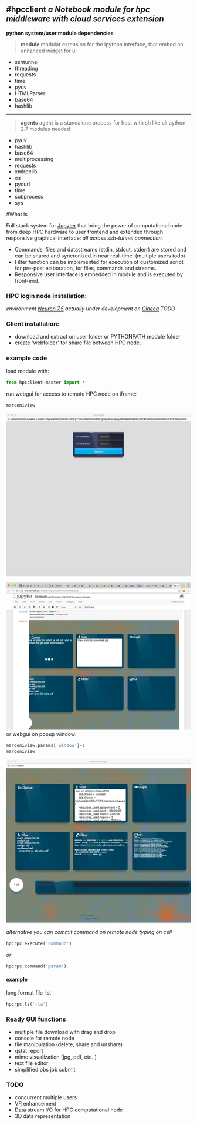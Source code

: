 #hpcclient
*a Notebook module for hpc middleware with cloud services extension*
----------------
**python system/user module dependencies**
> **module**
> modular extension for the ipython interface, that embed an enhanced widget for ui
>
- sshtunnel
- threading
- requests
- time
- pyuv 
- HTMLParser
- base64
- hashlib


------------------
> **agents**
> agent is a standalone process for host with sh like cli 
> python 2.7 modules needed
>
- pyuv
- hashlib
- base64
- multiprocessing
- requests
- xmlrpclib
- os
- pycurl
- time
- subprocess
- sys


#What is

Full stack system for [Jupyter](http://jupyter.org/) that bring the power of computational node from deep HPC hardware to user frontend and extended through responsive graphical interface: 
*all across ssh-tunnel connection.*

* Commands, files and datastreams (stdin, stdout, stderr) are stored and can be shared and syncronized in near real-time. (multiple users todo)
* Filter function can be implemented for execution of customized script for pre-post elaboration, for files, commands and streams.
* Responsive user interface is embedded in module and is executed by front-end.



### HPC login node installation:

*environment [Neuron 7.5](http://www.neuron.yale.edu/neuron/) actually under development on [Cineca](http://hpc.cineca.it)*
*TODO*

### Client installation:

* download and extract on user folder or PYTHONPATH module folder 
* create 'webfolder' for share file between HPC node.

### example code

load module with:
```python
from hpcclient-master import *
```
run webgui for access to remote HPC node on iframe:
```python
marconiview
```
![login](login.jpg)


![iframe window](iframe.jpg)
or webgui on popup window:
```python
marconiview.params['window']=1
marconiview
```
![popup window](popup.jpg)

*alternative you can commit command on remote node typing on cell*
```python
hpcrpc.execute('command')
```
*or*
```python
hpcrpc.command('param')
```

#### example 
long format file list
```python
hpcrpc.ls('-la')
```

### Ready GUI functions

* multiple file download with drag and drop
* console for remote node 
* file manipulation (delete, share and unshare)
* qstat report
* mime visualization (jpg, pdf, etc..)
* text file editor
* simplified pbs job submit

### TODO

* concurrent multiple users
* VR enhancement
* Data stream I/O for HPC computational node
* 3D data representation







